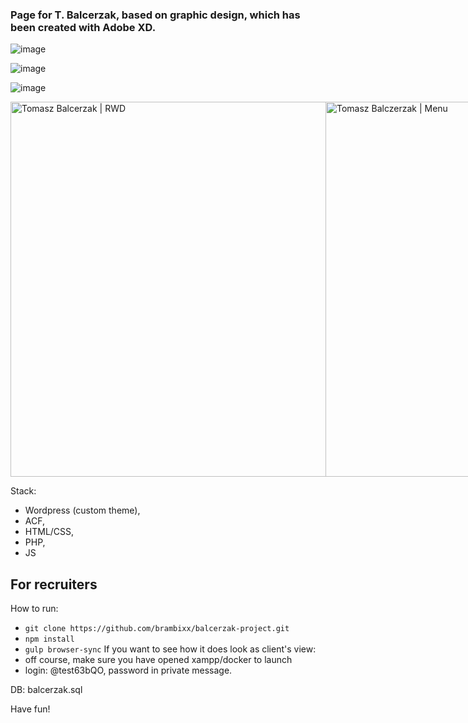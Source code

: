 ### Page for T. Balcerzak, based on graphic design, which has been created with Adobe XD. 

![image](https://user-images.githubusercontent.com/48995152/209695507-fd5746d0-2e7d-4269-8d3a-82a30fbd2353.png)

![image](https://user-images.githubusercontent.com/48995152/209695595-cf82ddd1-3c01-4d1d-b2f2-2f605dfa5f30.png)

![image](https://user-images.githubusercontent.com/48995152/209696088-d996eb97-de99-4ecf-a2c5-b9388d060175.png)

<div style="display:flex;">
<img src="https://user-images.githubusercontent.com/48995152/209695539-a736cdc9-81a3-4cad-b310-1f7a88c06182.png" alt="Tomasz Balcerzak | RWD" style="height: 600px;"/>

<img src="https://user-images.githubusercontent.com/48995152/209696156-988827ef-be9d-45be-aafa-4e95e9d4ff4d.png" alt="Tomasz Balczerzak | Menu" style="height:600px;"/>
</div>


Stack:
- Wordpress (custom theme),
- ACF,
- HTML/CSS,
- PHP,
- JS

## For recruiters 

How to run: 
- ``` git clone https://github.com/brambixx/balcerzak-project.git ```
- ``` npm install ```
- ``` gulp browser-sync ```
If you want to see how it does look as client's view: 
- off course, make sure you have opened xampp/docker to launch 
- login: @test63bQO, password in private message. 

DB: balcerzak.sql

Have fun! 
